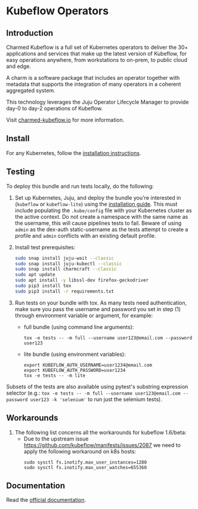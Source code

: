 # Kubeflow Operators

## Introduction

Charmed Kubeflow is a full set of Kubernetes operators to deliver the 30+ applications and services
that make up the latest version of Kubeflow, for easy operations anywhere, from workstations to
on-prem, to public cloud and edge.

A charm is a software package that includes an operator together with metadata that supports the
integration of many operators in a coherent aggregated system.

This technology leverages the Juju Operator Lifecycle Manager to provide day-0 to day-2 operations
of Kubeflow.

Visit [charmed-kubeflow.io][charmedkf] for more information.

## Install


For any Kubernetes, follow the [installation instructions][install].

## Testing

To deploy this bundle and run tests locally, do the following:

1. Set up Kubernetes, Juju, and deploy the bundle you're interested in (`kubeflow` or
   `kubeflow-lite`) using the [installation guide](https://charmed-kubeflow.io/docs/install/). This
   must include populating the `.kube/config` file with your Kubernetes cluster as the active
   context. Do not create a namespace with the same name as the username, this will cause 
   pipelines tests to fail. Beware of using `admin` as the dex-auth static-username as the tests 
   attempt to create a profile and `admin` conflicts with an existing default profile.
1. Install test prerequisites:

   ```bash
   sudo snap install juju-wait --classic
   sudo snap install juju-kubectl --classic
   sudo snap install charmcraft --classic
   sudo apt update
   sudo apt install -y libssl-dev firefox-geckodriver
   sudo pip3 install tox
   sudo pip3 install -r requirements.txt
   ```

1. Run tests on your bundle with tox. As many tests need authentication, make sure you pass the
   username and password you set in step (1) through environment variable or argument, for example:
   - full bundle (using command line arguments):
      ```
      tox -e tests -- -m full --username user123@email.com --password user123
      ```
   - lite bundle (using environment variables):
      ```
      export KUBEFLOW_AUTH_USERNAME=user1234@email.com
      export KUBEFLOW_AUTH_PASSWORD=user1234
      tox -e tests -- -m lite
      ```

Subsets of the tests are also available using pytest's substring expression selector (e.g.:
`tox -e tests -- -m full --username user123@email.com --password user123 -k 'selenium'` to run just
the selenium tests).

## Workarounds
1. The following list concerns all the workarounds for kubeflow 1.6/beta:
   - Due to the upstream issue https://github.com/kubeflow/manifests/issues/2087 we need to apply the following workaround on k8s hosts:
     ```
     sudo sysctl fs.inotify.max_user_instances=1280
     sudo sysctl fs.inotify.max_user_watches=655360
     ```
## Documentation

Read the [official documentation][docs].

[charmedkf]: https://charmed-kubeflow.io/
[docs]: https://charmed-kubeflow.io/docs/
[install]: https://charmed-kubeflow.io/docs/install
